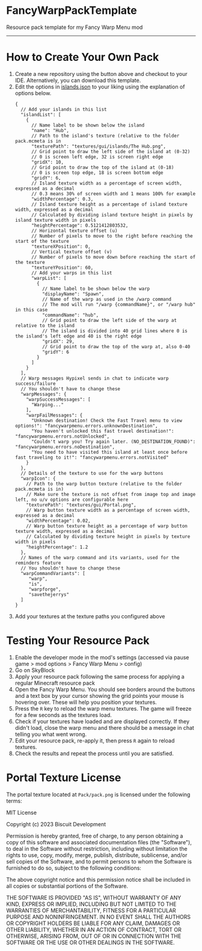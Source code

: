 # FancyWarpPackTemplate
Resource pack template for my Fancy Warp Menu mod

-----

# How to Create Your Own Pack
1. Create a new repository using the button above and checkout to your IDE. Alternatively, you can download this template.
2. Edit the options in [islands.json](Pack/assets/fancywarpmenu/data/islands.json) to your liking using the explanation of options below.
    ```json5
    {
      // Add your islands in this list
      "islandList": [
        {
          // Name label to be shown below the island
          "name": "Hub",
          // Path to the island's texture (relative to the folder pack.mcmeta is in
          "texturePath": "textures/gui/islands/The Hub.png",
          // Grid point to draw the left side of the island at (0-32)
          // 0 is screen left edge, 32 is screen right edge
          "gridX": 10,
          // Grid point to draw the top of the island at (0-18)
          // 0 is screen top edge, 18 is screen bottom edge
          "gridY": 6,
          // Island texture width as a percentage of screen width, expressed as a decimal
          // 0.3 means 30% of screen width and 1 means 100% for example
          "widthPercentage": 0.3,
          // Island texture height as a percentage of island texture width, expressed as a decimal
          // Calculated by dividing island texture height in pixels by island texture width in pixels 
          "heightPercentage": 0.5121412803532,
          // Horizontal texture offset (u)
          // Number of pixels to move to the right before reaching the start of the texture
          "textureXPosition": 0,
          // Vertical texture offset (v)
          // Number of pixels to move down before reaching the start of the texture
          "textureYPosition": 60,
          // Add your warps in this list
          "warpList": [
            {
              // Name label to be shown below the warp
              "displayName": "Spawn",
              // Name of the warp as used in the /warp command
              // The mod will run "/warp {commandName}", or "/warp hub" in this case
              "commandName": "hub",
              // Grid point to draw the left side of the warp at relative to the island
              // The island is divided into 40 grid lines where 0 is the island's left edge and 40 is the right edge
              "gridX": 29,
              // Grid point to draw the top of the warp at, also 0-40
              "gridY": 6
            }
          ]
        }
      ],
      // Warp messages Hypixel sends in chat to indicate warp success/failure
      // You shouldn't have to change these
      "warpMessages": {
        "warpSuccessMessages": [
          "Warping..."
        ],
        "warpFailMessages": {
          "Unknown destination! Check the Fast Travel menu to view options!": "fancywarpmenu.errors.unknownDestination",
          "You haven't unlocked this fast travel destination!": "fancywarpmenu.errors.notUnlocked",
          "Couldn't warp you! Try again later. (NO_DESTINATION_FOUND)": "fancywarpmenu.errors.noDestination",
          "You need to have visited this island at least once before fast traveling to it!": "fancywarpmenu.errors.notVisited"
        }
      },
      // Details of the texture to use for the warp buttons
      "warpIcon": {
        // Path to the warp button texture (relative to the folder pack.mcmeta is in)
        // Make sure the texture is not offset from image top and image left, no u/v options are configurable here
        "texturePath": "textures/gui/Portal.png",
        // Warp button texture width as a percentage of screen width, expressed as a decimal
        "widthPercentage": 0.02,
        // Warp button texture height as a percentage of warp button texture width, expressed as a decimal
        // Calculated by dividing texture height in pixels by texture width in pixels
        "heightPercentage": 1.2
      },
      // Names of the warp command and its variants, used for the reminders feature
      // You shouldn't have to change these
      "warpCommandVariants": [
         "warp",
         "is",
         "warpforge",
         "savethejerrys"
      ]
    }
    ```
3. Add your textures at the texture paths you configured above

# Testing Your Resource Pack
1. Enable the developer mode in the mod's settings (accessed via pause game > mod options > Fancy Warp Menu > config)
2. Go on SkyBlock
3. Apply your resource pack following the same process for applying a regular Minecraft resource pack
4. Open the Fancy Warp Menu. You should see borders around the buttons and a text box by your cursor showing the grid points your mouse is hovering over. These will help you position your textures.
5. Press the `R` key to reload the warp menu textures. The game will freeze for a few seconds as the textures load.
6. Check if your textures have loaded and are displayed correctly. If they didn't load, close the warp menu and there should be a message in chat telling you what went wrong.
7. Edit your resource pack, re-apply it, then press `R` again to reload textures.
8. Check the results and repeat the process until you are satisfied.

# Portal Texture License
The portal texture located at `Pack/pack.png` is licensed under the following terms:

MIT License

Copyright (c) 2023 Biscuit Development

Permission is hereby granted, free of charge, to any person obtaining a copy of this software and associated documentation files (the "Software"), to deal in the Software without restriction, including without limitation the rights to use, copy, modify, merge, publish, distribute, sublicense, and/or sell copies of the Software, and to permit persons to whom the Software is furnished to do so, subject to the following conditions:

The above copyright notice and this permission notice shall be included in all copies or substantial portions of the Software.

THE SOFTWARE IS PROVIDED "AS IS", WITHOUT WARRANTY OF ANY KIND, EXPRESS OR IMPLIED, INCLUDING BUT NOT LIMITED TO THE WARRANTIES OF MERCHANTABILITY, FITNESS FOR A PARTICULAR PURPOSE AND NONINFRINGEMENT. IN NO EVENT SHALL THE AUTHORS OR COPYRIGHT HOLDERS BE LIABLE FOR ANY CLAIM, DAMAGES OR OTHER LIABILITY, WHETHER IN AN ACTION OF CONTRACT, TORT OR OTHERWISE, ARISING FROM, OUT OF OR IN CONNECTION WITH THE SOFTWARE OR THE USE OR OTHER DEALINGS IN THE SOFTWARE.